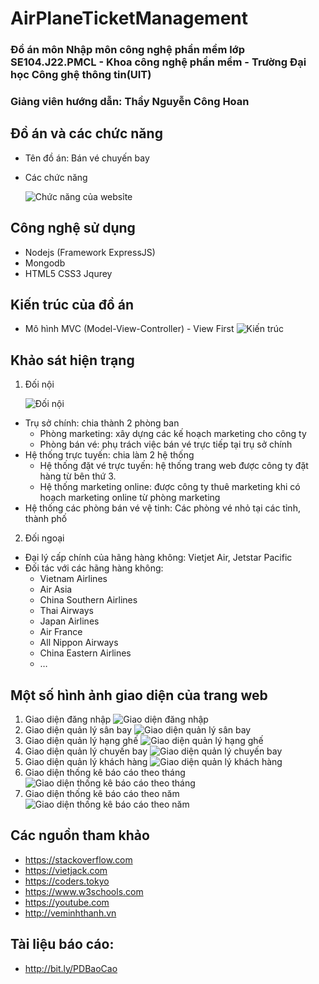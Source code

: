 # AirPlaneTicketManagement

### Đồ án môn Nhập môn công nghệ phần mềm lớp SE104.J22.PMCL - Khoa công nghệ phần mềm - Trường Đại học Công ghệ thông tin(UIT)

### Giảng viên hướng dẫn: Thầy Nguyễn Công Hoan

## Đồ án và các chức năng
  - Tên đồ án: Bán vé chuyến bay
  - Các chức năng
  
    ![Chức năng của websỉte](https://i.imgur.com/MyAiC20.png)
## Công nghệ sử dụng
  - Nodejs (Framework ExpressJS)
  - Mongodb
  - HTML5 CSS3 Jqurey
## Kiến trúc của đồ án
  - Mô hình MVC (Model-View-Controller) - View First
    ![Kiến trúc](https://i.imgur.com/QboPAE5.png)

## Khảo sát hiện trạng
1. Đối nội

    ![Đối nội](https://i.imgur.com/2udj1fE.png)

  - Trụ sở chính: chia thành 2 phòng ban
    +	Phòng marketing: xây dựng các kế hoạch marketing cho công ty
    +	Phòng bán vé: phụ trách việc bán vé trực tiếp tại trụ sở chính
-	Hệ thống trực tuyến: chia làm 2 hệ thống
    +	Hệ thống đặt vé trực tuyến: hệ thống trang web được công ty đặt hàng từ bên thứ 3.
    +	Hệ thống marketing online: được công ty thuê marketing khi có hoạch marketing online từ phòng marketing
-	Hệ thống các phòng bán vé vệ tinh: Các phòng vé nhỏ tại các tỉnh, thành phố

2. Đối ngoại
  -	Đại lý cấp chính của hãng hàng không: Vietjet Air, Jetstar Pacific
-	Đối tác với các hãng hàng không:
    +	Vietnam Airlines
    +	Air Asia
    +	China Southern Airlines
    +	Thai Airways
    +	Japan Airlines
    +	Air France
    +	All Nippon Airways
    +	China Eastern Airlines
    +	…
## Một số hình ảnh giao diện của trang web
  1. Giao diện đăng nhập
    ![Giao diện đăng nhập](https://i.imgur.com/XiJMPOZ.png)
  2. Giao diện quản lý sân bay
    ![Giao diện quản lý sân bay](https://i.imgur.com/DzOlZMm.png)
  3. Giao diện quản lý hạng ghế
    ![Giao diện quản lý hạng ghế](https://i.imgur.com/ah6qBPP.png)
  4. Giao diện quản lý chuyến bay
    ![Giao diện quản lý chuyến bay](https://i.imgur.com/Cm8LU8C.png)
  5. Giao diện quản lý khách hàng
    ![Giao diện quản lý khách hàng](https://i.imgur.com/YbUqWWq.png)
  6. Giao diện thống kê báo cáo theo tháng
    ![Giao diện thống kê báo cáo theo tháng](https://i.imgur.com/d3dkNXB.png)
  7. Giao diện thống kê báo cáo theo năm
   ![Giao diện thống kê báo cáo theo năm](https://i.imgur.com/mB02NPy.png)
## Các nguồn tham khảo
  - https://stackoverflow.com
  - https://vietjack.com
  - https://coders.tokyo
  - https://www.w3schools.com
  - https://youtube.com
  - http://veminhthanh.vn
## Tài liệu báo cáo:
  - http://bit.ly/PDBaoCao

